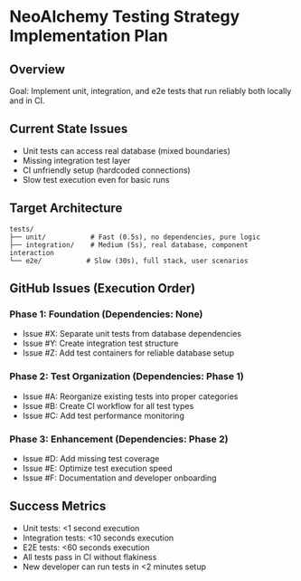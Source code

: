# NeoAlchemy Testing Strategy Implementation Plan

## Overview
Goal: Implement unit, integration, and e2e tests that run reliably both locally and in CI.

## Current State Issues
- Unit tests can access real database (mixed boundaries)
- Missing integration test layer
- CI unfriendly setup (hardcoded connections)
- Slow test execution even for basic runs

## Target Architecture

```
tests/
├── unit/           # Fast (0.5s), no dependencies, pure logic
├── integration/    # Medium (5s), real database, component interaction  
└── e2e/           # Slow (30s), full stack, user scenarios
```

## GitHub Issues (Execution Order)

### Phase 1: Foundation (Dependencies: None)
- Issue #X: Separate unit tests from database dependencies
- Issue #Y: Create integration test structure  
- Issue #Z: Add test containers for reliable database setup

### Phase 2: Test Organization (Dependencies: Phase 1)
- Issue #A: Reorganize existing tests into proper categories
- Issue #B: Create CI workflow for all test types
- Issue #C: Add test performance monitoring

### Phase 3: Enhancement (Dependencies: Phase 2)  
- Issue #D: Add missing test coverage
- Issue #E: Optimize test execution speed
- Issue #F: Documentation and developer onboarding

## Success Metrics
- Unit tests: <1 second execution
- Integration tests: <10 seconds execution  
- E2E tests: <60 seconds execution
- All tests pass in CI without flakiness
- New developer can run tests in <2 minutes setup